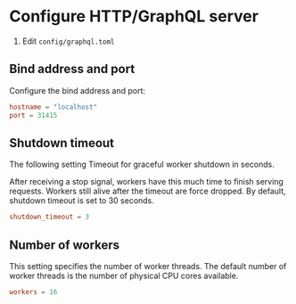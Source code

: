 # Configure HTTP/GraphQL server

1. Edit `config/graphql.toml`

## Bind address and port

Configure the bind address and port:

```toml
hostname = "localhost"
port = 31415
```

## Shutdown timeout

The following setting Timeout for graceful worker shutdown in seconds.

After receiving a stop signal, workers have this much time to finish serving requests. Workers
still alive after the timeout are force dropped. By default, shutdown timeout is set to 30 seconds.

```toml
shutdown_timeout = 3
```

## Number of workers

This setting specifies the number of worker threads. The default number of worker threads is the
number of physical CPU cores available.

```toml
workers = 16
```

